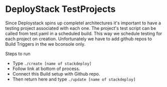 # DeployStack TestProjects

Since Deploystack spins up completel architectures it's important to have a 
testing project associated with each one. The project's test script can be 
called from test.yaml in a scheduled build. This way we schedule testing for 
each project on creation. Unfortunately we have to add github repos to Build 
Triggers in the we bconsole only. 


Steps to run
* Type `./create [name of stackdeploy]`
* Follow link at bottom of process. 
* Connect this Build setup with Github repo.
* Then return here and type  `./update [name of stackdeploy]`